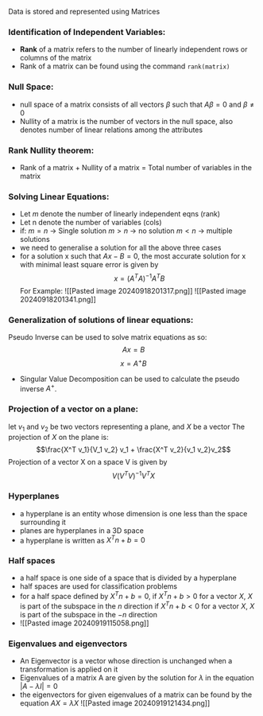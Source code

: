 Data is stored and represented using Matrices

### Identification of Independent Variables:
- **Rank** of a matrix refers to the number of linearly independent rows or columns of the matrix
- Rank of a matrix can be found using the command `rank(matrix)`

### Null Space:
- null space of a matrix consists of all vectors $\beta$ such that $A\beta=0$ and $\beta\ne 0$
- Nullity of a matrix is the number of vectors in the null space, also denotes number of linear relations among the attributes

### Rank Nullity theorem:
- Rank of a matrix + Nullity of a matrix = Total number of variables in the matrix

### Solving Linear Equations:
- Let $m$ denote the number of linearly independent eqns (rank)
- Let n denote the number of variables (cols)
- if:
	$m=n$ -> Single solution
	$m>n$ -> no solution
	$m<n$ -> multiple solutions
- we need to generalise a solution for all the above three cases
- for a solution x such that $Ax-B=0$, the most accurate solution for x with minimal least square error is given by $$x = (A^TA)^{-1}A^TB$$
For Example:
![[Pasted image 20240918201317.png]]
![[Pasted image 20240918201341.png]]


### Generalization of solutions of linear equations:
Pseudo Inverse can be used to solve matrix equations as so: $$Ax = B$$ $$x=A^+B$$
- Singular Value Decomposition can be used to calculate the pseudo inverse $A^+$.

### Projection of a vector on a plane:
let $v_1$ and $v_2$ be two vectors representing a plane, and $X$ be a vector
The projection of $X$ on the plane is: $$\frac{X^T v_1}{V_1 v_2} v_1 + \frac{X^T v_2}{v_1 v_2}v_2$$ 
Projection of a vector X on a space V is given by $$V(V^TV)^{-1}V^TX$$

### Hyperplanes
- a hyperplane is an entity whose dimension is one less than the space surrounding it
- planes are hyperplanes in a 3D space
- a hyperplane is written as $X^Tn+b=0$

### Half spaces
- a half space is one side of a space that is divided by a hyperplane
- half spaces are used for classification problems
- for a half space defined by $X^Tn + b = 0$, 
	if $X^Tn+b>0$ for a vector $X$, $X$ is part of the subspace in the $n$ direction
	if $X^Tn+b<0$ for a vector $X$, $X$ is part of the subspace in the $-n$ direction
- ![[Pasted image 20240919115058.png]]

### Eigenvalues and eigenvectors
- An Eigenvector is a vector whose direction is unchanged when a transformation is applied on it
- Eigenvalues of a matrix A are given by the solution for $\lambda$ in the equation $|A-\lambda I| = 0$ 
- the eigenvectors for given eigenvalues of a matrix can be found by the equation $AX = \lambda X$
![[Pasted image 20240919121434.png]]
